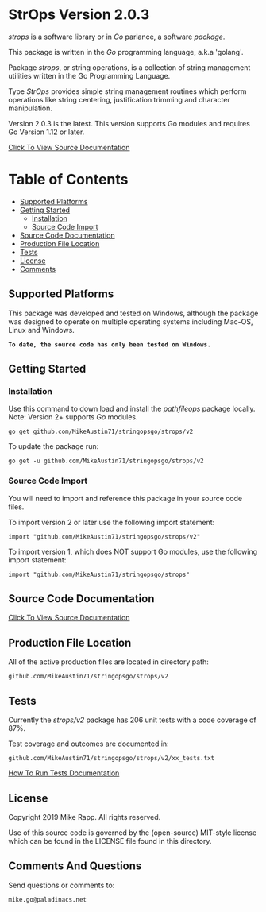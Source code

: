 # StrOps Version 2.0.3

*strops* is a software library or in *Go* parlance, a software *package*.

This package is written in the *Go* programming language, a.k.a 'golang'.

Package *strops*, or string operations, is a collection of string
management utilities written in the Go Programming Language. 

Type *StrOps* provides simple string management routines which perform operations
like string centering, justification trimming and character manipulation.

Version 2.0.3 is the latest. This version supports Go modules and requires 
Go Version 1.12 or later. 

[Click To View Source Documentation](http://godoc.org/github.com/MikeAustin71/stringopsgo/strops/v2)    

# Table of Contents
+ [Supported Platforms](#supported-platforms)
+ [Getting Started](#getting-started)
    - [Installation](#installation)
    - [Source Code Import](#source-code-import)
+ [Source Code Documentation](#source-code-documentation)
+ [Production File Location](#production-file-location)
+ [Tests](#tests)
+ [License](#license)
+ [Comments](#comments-and-questions) 

## Supported Platforms
This package was developed and tested on Windows, although the package
was designed to operate on multiple operating systems including 
Mac-OS, Linux and Windows.

__`To date, the source code has only been tested on Windows.`__

## Getting Started

### Installation
Use this command to down load and install the *pathfileops* package
locally. Note: Version 2+ supports *Go* modules.

    go get github.com/MikeAustin71/stringopsgo/strops/v2

To update the package run:
    
    go get -u github.com/MikeAustin71/stringopsgo/strops/v2


### Source Code Import        
You will need to import and reference this package in your source code
files.

To import version 2 or later use the following import statement:

    import "github.com/MikeAustin71/stringopsgo/strops/v2"  


To import version 1, which does NOT support Go modules, use the following
import statement:

    import "github.com/MikeAustin71/stringopsgo/strops"

## Source Code Documentation
    
[Click To View Source Documentation](http://godoc.org/github.com/MikeAustin71/stringopsgo/strops/v2)    


## Production File Location
All of the active production files are located in directory path:

    github.com/MikeAustin71/stringopsgo/strops/v2

## Tests
Currently the *strops/v2* package has 206 unit tests with a code coverage
of 87%. 

Test coverage and outcomes are documented in:
 
    github.com/MikeAustin71/stringopsgo/strops/v2/xx_tests.txt

[How To Run Tests Documentation](./strops/v2/wt_HowToRunTests.md)
   

## License
Copyright 2019 Mike Rapp. All rights reserved.

Use of this source code is governed by the (open-source)
MIT-style license which can be found in the LICENSE file
found in this directory.

## Comments And Questions

Send questions or comments to:

    mike.go@paladinacs.net



